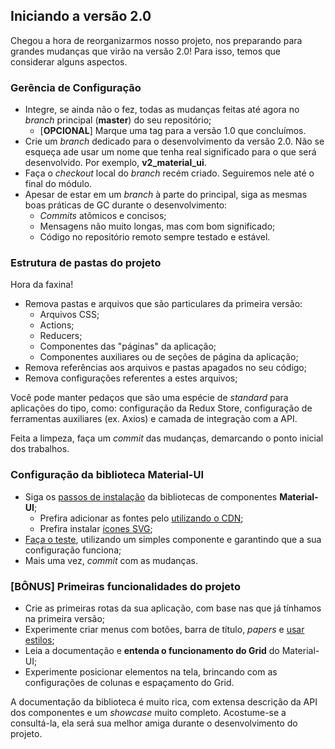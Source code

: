 ## Iniciando a versão 2.0

Chegou a hora de reorganizarmos nosso projeto, nos preparando para grandes mudanças que virão na versão 2.0! Para isso, temos que considerar alguns aspectos.

### Gerência de Configuração

- Integre, se ainda não o fez, todas as mudanças feitas até agora no *branch* principal (**master**) do seu repositório;
  - \[**OPCIONAL**\] Marque uma tag para a versão 1.0 que concluímos.
- Crie um *branch* dedicado para o desenvolvimento da versão 2.0. Não se esqueça ade usar um nome que tenha real significado para o que será desenvolvido. Por exemplo, **v2_material_ui**.
- Faça o *checkout* local do *branch* recém criado. Seguiremos nele até o final do módulo.
- Apesar de estar em um *branch* à parte do principal, siga as mesmas boas práticas de GC durante o desenvolvimento:
  - *Commits* atômicos e concisos;
  - Mensagens não muito longas, mas com bom significado;
  - Código no repositório remoto sempre testado e estável.

### Estrutura de pastas do projeto

Hora da faxina!

- Remova pastas e arquivos que são particulares da primeira versão:
  - Arquivos CSS;
  - Actions;
  - Reducers;
  - Componentes das "páginas" da aplicação;
  - Componentes auxiliares ou de seções de página da aplicação;
- Remova referências aos arquivos e pastas apagados no seu código;
- Remova configurações referentes a estes arquivos;

Você pode manter pedaços que são uma espécie de *standard* para aplicações do tipo, como: configuração da Redux Store, configuração de ferramentas auxiliares (ex. Axios) e camada de integração com a API.

Feita a limpeza, faça um *commit* das mudanças, demarcando o ponto inicial dos trabalhos.

### Configuração da biblioteca Material-UI
- Siga os [passos de instalação](https://material-ui.com/getting-started/installation/) da bibliotecas de componentes **Material-UI**;
  - Prefira adicionar as fontes pelo [utilizando o CDN](https://material-ui.com/components/typography/#general);
  - Prefira instalar [ícones SVG](https://material-ui.com/components/icons/#installation);
- [Faça o teste](https://material-ui.com/components/icons/#installation), utilizando um simples componente e garantindo que a sua configuração funciona;
- Mais uma vez, *commit* com as mudanças.

### \[BÔNUS\] Primeiras funcionalidades do projeto

- Crie as primeiras rotas da sua aplicação, com base nas que já tínhamos na primeira versão;
- Experimente criar menus com botões, barra de título, *papers* e [usar estilos](https://material-ui.com/styles/api/#examples-3);
- Leia a documentação e **entenda o funcionamento do Grid** do Material-UI;
- Experimente posicionar elementos na tela, brincando com as configurações de colunas e espaçamento do Grid.

A documentação da biblioteca é muito rica, com extensa descrição da API dos componentes e um *showcase* muito completo. Acostume-se a consultá-la, ela será sua melhor amiga durante o desenvolvimento do projeto.